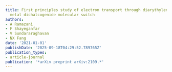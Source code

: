 ```yaml
---
title: First principles study of electron transport through diarythylene transition
  metal dichalcogenide molecular switch
authors:
- A Ramazani
- F Shayeganfar
- V Sundararaghavan
- NX Fang
date: '2021-01-01'
publishDate: '2025-09-18T04:29:52.789765Z'
publication_types:
- article-journal
publication: '*arXiv preprint arXiv:2109.*'
---
```

